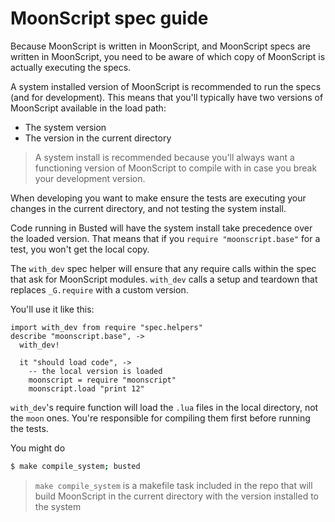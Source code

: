 
# MoonScript spec guide

Because MoonScript is written in MoonScript, and MoonScript specs are written
in MoonScript, you need to be aware of which copy of MoonScript is actually
executing the specs.

A system installed version of MoonScript is recommended to run the specs (and
for development). This means that you'll typically have two versions of
MoonScript available in the load path:

* The system version
* The version in the current directory

> A system install is recommended because you'll always want a functioning
> version of MoonScript to compile with in case you break your development
> version.

When developing you want to make ensure the tests are executing your changes in
the current directory, and not testing the system install.

Code running in Busted will have the system install take precedence over the
loaded version. That means that if you `require "moonscript.base"` for a test,
you won't get the local copy.

The `with_dev` spec helper will ensure that any require calls within the spec
that ask for MoonScript modules. `with_dev` calls a setup and teardown that
replaces `_G.require` with a custom version.

You'll use it like this:

```moonscript
import with_dev from require "spec.helpers"
describe "moonscript.base", ->
  with_dev!

  it "should load code", ->
    -- the local version is loaded
    moonscript = require "moonscript"
    moonscript.load "print 12"
```


`with_dev`'s require function will load the `.lua` files in the local
directory, not the `moon` ones. You're responsible for compiling them first
before running the tests.

You might do

```bash
$ make compile_system; busted
```

> `make compile_system` is a makefile task included in the repo that will build
> MoonScript in the current directory with the version installed to the system

